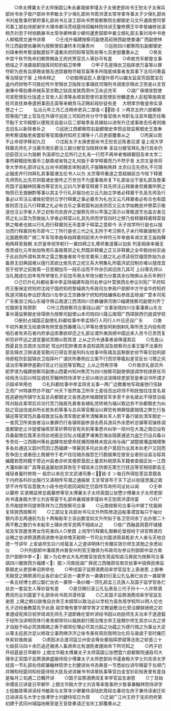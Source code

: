 <!-- { "loadSidebar": true } -->
　　○命太傅兼太子太师保国公朱永襄城侯李瑾太子太保吏部尚书王恕太子太保兵部尚书余子俊户部尚书李敏太子少保礼部尚书周洪谟太常寺掌寺事太子少保礼部尚书刘岌詹事府掌府事礼部尚书丘浚工部尚书贾俊都察院左都御史马文升通政使司掌司事工部右侍郎谢宇大理寺卿冯贯经筵侍班翰林院侍讲王鏊修撰王华李旻编修张澯杨杰刘忠于材徐鹏展书太常寺卿林章少卿何暹吏部郎中姜立纲礼部主事刘询中书舍人柳楷周文通书讲章
　　○壬戌升福建按察司副使高崧狭西副使娄谦广西副使林符江西副使张廉俱为按察使崧谦符本司廉贵州
　　○巡抚四川都察院右副都御史刘璋奉例考察请黜罢软不谨重庆府同知等官陈佐等七员吏部覆奏从之
　　○癸亥中宫千秋节免命妇朝贺赐各王府庆贺官员人等钞币有差
　　○命故充军都督佥事杨铭之子浩袭祖职指挥同知豹韬卫带俸
　　○甲子先是锦衣卫指挥使万喜等以罪夺职为民有旨原赐金银及违禁器物尽输官喜等多所隐匿缉事者发其事下法司问奏喜等当赎徒宁家  上特命释之
　　○初御用监匠人章瑾作奇巧以媚太监梁芳因鬻宝石盗内府财物不可胜纪传升至锦衣卫指挥佥事镇抚司理刑寻调南京锦衣卫至是以言官谢秉中等劾奏命械系至京鞫之狱具发狭西肃州卫永远充军
　　○湖广保靖宣慰使司宣慰使彭仕珑遣土官舍人彭清等永顺宣慰使司宣慰使彭世麟遣舍人彭程等施南宣抚司宣抚单泰遣把事田志英等来朝贡马疋赐彩叚钞锭有差
　大明孝宗敬皇帝实录卷之十二
　　弘治元年三月乙丑朔命吏兵二部各＜锍-釒＞两京五府六部都察院等衙门堂上官及在外镇守巡抚三司知府并分守守备官俱大书职名注其年籍历任略节黏于文华殿壁以便观览自是以后二部每季各具揭帖以进有升迁或事故去任者则揭去旧名以新除者补之
　　○巡抚江西都察院右副都御史李昂巡按监察御史王嵩奉例考察请黜老疾罢软等官南康府知府王理等十八员吏部覆奏从之
　　○丙寅以雨不止命视学移初九日
　　○戊辰太子太保吏部尚书王恕言近陈愚见谓  皇上视大学释奠先师孔子当奠币用乐爵当三献分献官当陪拜伏奉  圣旨分献官拜礼准行其余仍旧臣窃又以为我朝  列圣即位之后所行之礼有一行而不再举者惟耕耤田及幸太学二事然耕耤田有奠币三献斋戒省牲之礼何独于幸学释奠而乃不然乎昔  太宗文皇帝将幸大学命礼部详议礼仪尚书郑赐言宋制谒孔子服鞾袍再拜  太宗曰见先师礼不可简必服皮弁行四拜礼其事载诸五伦书人以为  太宗尊师重道之意超越前古今陛下释奠先师而礼比先农则载诸史册传之万世岂不为盛事哉命复下礼部会议于是礼部及詹事府国子监翰林院春坊等官言礼记曰凡学春官释奠于其先师注云释奠者但奠置所祭之物而已无食酬酢等事以其主于行礼非报功也又云凡始立学者必释奠于先圣先师及行事必以币注云诸侯初受封立学行释奠之事必奠币为礼也又云凡释奠者必有合也有国故则否注云凡行释奠之礼必有合乐之事若国有凶丧则否又云太学始教皮弁祭菜示敬道也注云学者入学之初有司衣皮弁之服祭先师以苹藻之菜示以尊敬道艺也盖古者见师之礼以菜为贽故始入学者必释菜以礼其先师而学官四时之祭乃皆释奠释奠释菜皆祭之略者也故以行礼而行释奠则无币差厚于释菜之意即今  天子视学所行是也以报功而行释奠则有币即今二丁所行是也三代之礼无所于考汉祭孔子未行释奠唐制天子北面跪祭周广顺二年车驾幸曲阜始拜奠祠前宋大中祥符元年幸曲阜谒文宣王庙始鞾袍再拜至我朝  太宗皇帝视学躬行一奠四拜之礼尊师重道蔑以加矣  列圣相承率循无改至成化元年始加牲用乐虽极尊崇之礼然既非释奠之正又非释奠之全卒致纷纷实由于此此则所谓有其举之莫之敢废者矣今恕言奠帛三献之礼必须读祝饮福受胙始为全备原无旧典固难以擅行其欲比依先农之祀又系大明集礼所载洪武旧制亦难以擅改宜但于视学之前致斋一日至期加币一叚乐设而不作余仍其旧庶几其可  上曰尊先师以当礼既成化初年有所举惟孔子前加币用太牢改分献为分奠其余仪物俱从永乐年例行
　　○己巳升礼科都给事中李孟旸福建布政司右参议叶萱狭西左参议刘宪广平府知府王衡保定府知府沈纯宁国府知府黎福俱为布政司左参政户部郎中方守金华府知府陈道河南右参议舒清四川左参议王宗彝保宁府知府陆镛俱右参政孟旸湖广萱本司宪广东衡浙江纯山东福守俱云南道江西清四川宗彝镛俱河南○福建按察司副使刘乔丁忧服阕复除原职
　　○升江西按察司佥事钱山湖广佥事张晓四川佥事潘章山东佥事许晟监察御史徐瑁俱为按察司副使山本司晓四川晟云南瑁广西璋狭西仍提调学校
　　○册封占城国正副使礼科都给事中李孟旸行人司行人叶应还自广东
　　○庚午初外夷贡玉给直俱有例至是西番撒马儿罕等处使臣阿剌倒剌癿等所贡玉内验有把咱石者有夹石者内府承运库奏欲却还之礼部议谓外夷效顺中国远来入贡今已贡而复却恐非怀远之道宜量给赏赐以慰其意  上从之仍令通事者谕俾谨其后
　　○先是山西夏县生员周庆当郊祀  驾出时犯跸奏其本县知县陈润及按察司佥事王璇不法事刑部及锦衣卫俱请差官勘问已得旨至是刑科左给事中陈璚及监察御史徐节等交劾刑部侍郎程宗彭韶锦衣卫指挥叶广谓庆所奏例应立案不行而宗等辄拟差官反长刁猾之风请治宗等罪停差勘问官止行巡抚等官鞫之  上从之而宥宗等
　　○升南京礼部员外郎罗璟为福建按察司副使山西霍州知州焦芳为四川按察司副使俱提调学校璟原任司经局洗马前以特旨调任芳翰林院侍讲学士前以缉访诖误降除吏部至是奉诏书所谓才识超卓举用也
　　○礼科都给事中李孟旸言五事一两广边徼重地军政废弛行伍缺乏而广州特甚然亦不独广州天下皆然各卫所军士差役百出将领不知抚恤往往变名易姓逃避他所镇守太监总兵都御史又各拣选听候跟随官军多至千余名彼此不得禁治临阵对敌此辈常后论功行赏乃独居先甚者各植私党转祸为福以致边务不协都御史为纠劾之官战伐或非所长若失机等事与总兵等官概治以罪恐有惧罪隐匿贼情之弊乞行各镇巡等官常饬兵备毋致怠玩各清军御史某年清解某处军人若干备行彼处清军御史一一查究卫所卖放者治以重罪仍行各镇除副参游击奇兵游兵外余悉听总镇等官操练调度都御史止许提督操练禁革奸弊将官有失机等事悉许纠举一琼州在大海之南旧设有兵备副使后竟革去但此地密迩交阯占城暹罗诸夷恐海谷隐匿逋逃为盗乞仍设兵备以专责任一江西赣州等处盗肆攻劫曾命抚捕而根株未拔此地与闽广湖楚接壤盗贼啸聚多各处逋逃又韶州荒田江西福建一带窘民多托此处老户垦田为业其本处老户又回而告争田土或者田土既被夺于老户往往贼杀报怨乞行勘报果在彼安业者别设县治容其编籍若愿附籍于旁近州县者亦听其便原垦田土量其科税原系军籍者查报区处一江西大藩如新淦广昌等县盗屡劫掠其咎在于城垣未立防御无策乞行抚巡等官相视郡县无城垣者量时修筑一  祖宗以来在京文武诸司奏＜锍-釒＞每日所得批答旨意既各于内府各科抄出施行又递相传写谓之通报故  王言常宣布于天下近以张璲泄漏之故禁不许传写旨意致大小政令他司若冈闻知乞仍容传写命所司议处以闻
　　○壬申以纂修  实录赐监修总裁纂修等官太傅兼太子太师英国公张懋少傅兼太子太师吏部尚书谨身殿大学士刘吉等宴于礼部命襄城侯李瑾尚书王恕周洪谟待宴
　　○升广东市舶提举司提举陈祥为江西按察司佥事
　　○云南按察司佥事马中锡丁忧服阕复除狭西按察司
　　○工部议复兵部尚书马文升所陈修造运船事谓宜每只于抽分银内添五两通前为五十两每船军士该出数宜如文升所拟于各卫空间余丁出办银二十两不敷之数仍令本船军士辏补庶军民两不相病从之
　　○夜广西融县雨雹坏城楼垣及军民屋舍男女伤死者四人○癸酉  上视学行释奠礼御彝伦堂授经于讲官祭酒司业赐之坐讲祭酒费訚讲商书说命惟天聪明一节司业刘震讲周易乾卦大人者与天地合德一节讲毕  上宣谕师生曰六经载圣人之道讲明体行务臻实效尔师生其勉之余悉如仪
　　○升刑部郎中潘祺贵州普安州判官王徽俱为布政司左参议刑部郎中梁方南京户部郎中李＜氵靓＞为右参议大名府推官张锐东莞县知县汪舜民为按察司佥事祺四川徽狭西方福建＜氵靓＞河南锐湖广舜民江西徽原任南京给事中锐舜民俱监察御史从吏部奉诏例举也
　　○甲戌国子监祭酒费訚率学官监生上表谢恩  上御奉天殿受之赐祭酒司业各织金纻彩衣一袭罗衣一袭袭封衍圣公孔弘泰纻丝衣一袭犀带一条五经博士颜公鋐纻丝衣一袭带一条纱帽一顶孔颜孟三氏族人及国子监学官各纻丝衣一套监生人等钞锭有差
　　○是日赐衍圣公孔弘泰及三代子孙十一人并祭酒费訚司业刘震宴于礼部命尚书周洪谟待宴
　　○乙亥国子监祭酒费訚率学官监生谢恩  上赐之敕曰朕惟自古帝王本纲常以致治必以学校为首务焉学校所以明人伦也孔子述经垂教莫先乎此我  祖宗奄有寰宇建学育才文教诞敷治化旁洽肆朕继统之初聿遵成宪择日视学祗谒先师孔子退即彝伦堂听讲经书因以劝励师生夫治本于道道载于经所当讲明而体行者舍纲常何以哉朕躬行图治惟古帝王是期尔师生其亦以古之贤才自励于经必究其精微之奥于纲常伦理必尽其允蹈之功蕴之为德行措之为事业大足以尊主庇民次足以修政立事罔俾济济之咏专美有周则我明治化将与唐虞于变时雍匹休矣钦哉故谕
　　○虏因冰合渡河寇兰州安会等处都指挥廖斌等击败之斩首三十七级获马四十余匹追还被虏人畜虏奔北有溺死者捷闻命下所司知之
　　○丙子初开经筵是日早朝毕  上御文华殿太傅兼太子太师英国公张懋暨六部都察院通政司大理寺正官国子监祭酒俱盛服侍班少傅兼太子太师吏部尚书谨身殿大学士刘吉讲太学经首一节礼部右侍郎兼翰林院学士刘健讲尚书尧典首一节悉如仪讲毕赐宴于左顺门并赐知经筵同知经筵侍班大臣及进讲展书书讲章执事等官白金宝钞彩叚表里有差自是每月三旬遇二日輙开讲
　　○国子监祭酒费訚复率学官监生谢恩
　　○丁丑始命儒臣日讲是日早朝毕  上御文华殿大学士刘吉等率詹事府少詹事兼翰林院侍讲学士程敏政等讲读经书敏政与太常寺少卿兼侍读陆釴周经左春坊左庶子兼侍读谢迁轮日进讲吉与大学士徐溥学士刘健侍班日为常
　　○迁湖广江州王府于宝庆府府第初建于武冈州城隘地瘠至是王音垫奏请迁宝庆工部覆奏从之
